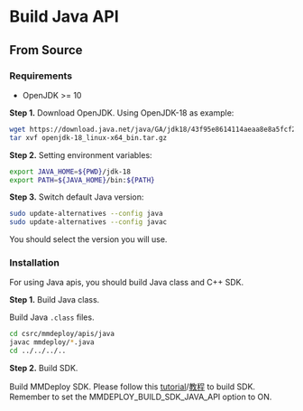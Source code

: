 # Build Java API

## From Source

### Requirements

- OpenJDK >= 10

**Step 1.** Download OpenJDK. Using OpenJDK-18 as example:

```bash
wget https://download.java.net/java/GA/jdk18/43f95e8614114aeaa8e8a5fcf20a682d/36/GPL/openjdk-18_linux-x64_bin.tar.gz
tar xvf openjdk-18_linux-x64_bin.tar.gz
```

**Step 2.** Setting environment variables:

```bash
export JAVA_HOME=${PWD}/jdk-18
export PATH=${JAVA_HOME}/bin:${PATH}
```

**Step 3.** Switch default Java version:

```bash
sudo update-alternatives --config java
sudo update-alternatives --config javac
```

You should select the version you will use.

### Installation

For using Java apis, you should build Java class and C++ SDK.

**Step 1.** Build Java class.

Build Java `.class` files.

```bash
cd csrc/mmdeploy/apis/java
javac mmdeploy/*.java
cd ../../../..
```

**Step 2.** Build SDK.

Build MMDeploy SDK. Please follow this [tutorial](../../../../docs/en/01-how-to-build/linux-x86_64.md)/[教程](../../../../docs/zh_cn/01-how-to-build/linux-x86_64.md) to build SDK. Remember to set the MMDEPLOY_BUILD_SDK_JAVA_API option to ON.
